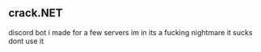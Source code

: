 ## crack.NET
discord bot i made for a few servers im in
its a fucking nightmare
it sucks
dont use it
